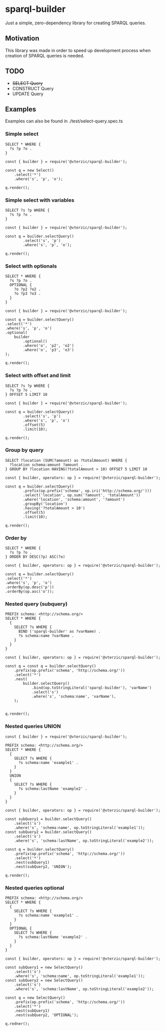 # sparql-builder

Just a simple, zero-dependency library for creating SPARQL queries.

## Motivation

This library was made in order to speed up development process when creation of SPARQL queries is needed.

## TODO

- ~~SELECT Query~~
- CONSTRUCT Query
- UPDATE Query


## Examples

Examples can also be found in ./test/select-query.spec.ts

### Simple select

```
SELECT * WHERE {
  ?s ?p ?o .
}
```
```
const { builder } = require('@vterzic/sparql-builder');

const q = new Select()
    .select('*')
    .where('s', 'p', 'o');

q.render();
```

### Simple select with variables
```
SELECT ?s ?p WHERE {
  ?s ?p ?o .
}
```
```
const { builder } = require('@vterzic/sparql-builder');

const q = builder.selectQuery()
        .select('s', 'p')
        .where('s', 'p', 'o');

q.render();
```

### Select with optionals
```
SELECT * WHERE {
  ?s ?p ?o .
  OPTIONAL {
    ?o ?p2 ?o2 .
    ?o ?p3 ?o3 .
  }
}
```
```
const { builder } = require('@vterzic/sparql-builder');

const q = builder.selectQuery()
.select('*')
.where('s', 'p', 'o')
.optional(
    builder
        .optional()
        .where('o', 'p2', 'o2')
        .where('o', 'p3', 'o3')
);

q.render();
```

### Select with offset and limit
```
SELECT ?s ?p WHERE {
  ?s ?p ?o .
} OFFSET 5 LIMIT 10
```
```
const { builder } = require('@vterzic/sparql-builder');

const q = builder.selectQuery()
        .select('s', 'p')
        .where('s', 'p', 'o')
        .offset(5)
        .limit(10);

q.render();
```

### Group by query
```
SELECT ?location (SUM(?amount) as ?totalAmount) WHERE {
  ?location schema:amount ?amount .
} GROUP BY ?location HAVING(?totalAmount > 10) OFFSET 5 LIMIT 10
```
```
const { builder, operators: op } = require('@vterzic/sparql-builder');

const q = builder.selectQuery()
        .prefix(op.prefix('schema', op.iri('http://schema.org/')))
        .select('location', op.sum('?amount', 'totalAmount'))
        .where('location', 'schema:amount', '?amount')
        .groupBy('location')
        .having('?totalAmount > 10')
        .offset(5)
        .limit(10);
        
q.render();
```

### Order by
```
SELECT * WHERE {
  ?s ?p ?o .
} ORDER BY DESC(?p) ASC(?o)
```
```
const { builder, operators: op } = require('@vterzic/sparql-builder');

const q = builder.selectQuery()
.select('*')
.where('s', 'p', 'o')
.orderBy(op.desc('p'))
.orderBy(op.asc('o'));
```

### Nested query (subquery)
```
PREFIX schema: <http://schema.org/>
SELECT * WHERE {
  {
    SELECT ?s WHERE {
      BIND ('sparql-builder' as ?varName) .
      ?s schema:name ?varName .
    }
  }
}
```
```
const { builder, operators: op } = require('@vterzic/sparql-builder');

const q = const q = builder.selectQuery()
    .prefix(op.prefix('schema', 'http://schema.org/'))
    .select('*')
    .nest(
        builder.selectQuery()
            .bind(op.toStringLiteral('sparql-builder'), 'varName')
            .select('s')
            .where('s', 'schema:name', 'varName'),
    );


q.render();
```

### Nested queries UNION
```
const { builder } = require('@vterzic/sparql-builder');

PREFIX schema: <http://schema.org/>
SELECT * WHERE {
  {
    SELECT ?s WHERE {
      ?s schema:name 'example1' .
    }
  }
  UNION
  {
    SELECT ?s WHERE {
      ?s schema:lastName 'example2' .
    }
  }
}
```
```
const { builder, operators: op } = require('@vterzic/sparql-builder');

const subQuery1 = builder.selectQuery()
    .select('s')
    .where('s', 'schema:name', op.toStringLiteral('example1'));
const subQuery2 = builder.selectQuery()
    .select('s')
    .where('s', 'schema:lastName', op.toStringLiteral('example2'));

const q = builder.selectQuery()
    .prefix(op.prefix('schema', 'http://schema.org/'))
    .select('*')
    .nest(subQuery1)
    .nest(subQuery2, 'UNION');

q.render();
```

### Nested queries optional
```
PREFIX schema: <http://schema.org/>
SELECT * WHERE {
  {
    SELECT ?s WHERE {
      ?s schema:name 'example1' .
    }
  }
  OPTIONAL {
    SELECT ?s WHERE {
      ?s schema:lastName 'example2' .
    }
  }
}
```
```
const { builder, operators: op } = require('@vterzic/sparql-builder');

const subQuery1 = new SelectQuery()
    .select('s')
    .where('s', 'schema:name', op.toStringLiteral('example1'));
const subQuery2 = new SelectQuery()
    .select('s')
    .where('s', 'schema:lastName', op.toStringLiteral('example2'));

const q = new SelectQuery()
    .prefix(op.prefix('schema', 'http://schema.org/'))
    .select('*')
    .nest(subQuery1)
    .nest(subQuery2, 'OPTIONAL');

q.redner();
```